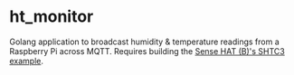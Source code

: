 ht_monitor
==========

Golang application to broadcast humidity & temperature readings from a Raspberry Pi across MQTT. Requires building the [Sense HAT (B)'s SHTC3 example](https://www.waveshare.com/wiki/Sense_HAT_(B)).
